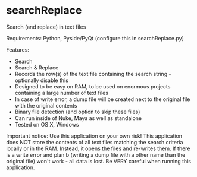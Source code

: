 searchReplace
=============

Search (and replace) in text files

Requirements: Python, Pyside/PyQt (configure this in searchReplace.py)

Features:
* Search
* Search & Replace
* Records the row(s) of the text file containing the search string - optionally disable this
* Designed to be easy on RAM, to be used on enormous projects containing a large number of text files
* In case of write error, a dump file will be created next to the original file with the original contents
* Binary file detection (and option to skip these files)
* Can run inside of Nuke, Maya as well as standalone
* Tested on OS X, Windows


Important notice: Use this application on your own risk!
This application does NOT store the contents of all text files matching the search criteria locally or in the RAM. Instead, it opens the files and re-writes them. If there is a write error and plan b (writing a dump file with a other name than the original file) won't work - all data is lost. Be VERY careful when running this application.

